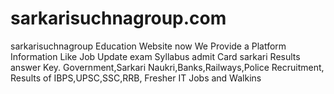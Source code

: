 # sarkarisuchnagroup.com
sarkarisuchnagroup Education Website now We Provide a Platform Information Like Job Update exam Syllabus admit Card sarkari Results answer Key. Government,Sarkari Naukri,Banks,Railways,Police Recruitment, Results of IBPS,UPSC,SSC,RRB, Fresher IT Jobs and Walkins

